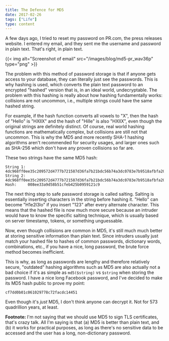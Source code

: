 ```yaml
---
title: The Defence for MD5
date: 2017-02-26
tags: ["Life"]
type: content
---
```


A few days ago, I tried to reset my password on PR.com, the press releases website. I entered my email, and they sent me the username and password in plain text. That's right, in plain text.

<!--more-->

{{< img alt="Screenshot of email" src="/images/blog/md5-pr_wav36p" type="png" >}}

The problem with this method of password storage is that if anyone gets access to your database, they can literally just see the passwords. This is why hashing is used, which converts the plain text password to an encrypted "hashed" version that is, in an ideal world, undecryptable. The problem with this hashing is really about how hashing fundamentally works: collisions are not uncommon, i.e., multiple strings could have the same hashed string.

For example, if the hash function converts all vowels to "X", then the hash of "Hello" is "HXllX" and the hash of "Hille" is also "HXIIX", even though the original strings are definitely distinct. Of course, real world hashing functions are mathematically complex, but collisions are still not that uncommon. This is why the MD5 and more recently SHA-1 hashing algorithms aren't recommended for security usages, and larger ones such as SHA-256 which don't have any proven collisions so far are.

These two strings have the same MD5 hash:

```
String 1: 4dc968ff0ee35c209572d4777b721587d36fa7b21bdc56b74a3dc0783e7b9518afbfa200a8284bf36e8e4b55b35f427593d849676da0d1555d8360fb5f07fea2
String 2: 4dc968ff0ee35c209572d4777b721587d36fa7b21bdc56b74a3dc0783e7b9518afbfa202a8284bf36e8e4b55b35f427593d849676da0d1d55d8360fb5f07fea2
Hash:     008ee33a9d58b51cfeb425b0959121c9
```

The next thing step to safe password storage is called salting. Salting is essentially inserting characters in the string before hashing it. "Hello" can become "H1e2l3lo" if you insert "123" after every alternate character. This means that the hashed file is now much more secure because an intruder would have to know the specific salting technique, which is usually based on server timestamp, tokens, or something unguessable.

Now, even though collisions are common in MD5, it's still much much better at storing sensitive information than plain text. Since intruders usually just match your hashed file to hashes of common passwords, dictionary words, combinations, etc., if you have a nice, long password, the brute force method becomes inefficient.

This is why, as long as passwords are lengthy and therefore relatively secure, "outdated" hashing algorithms such as MD5 are also actually not a bad choice if it's as simple as `md5($string)` vs `$string` when storing the password.  I have a nice long Facebook password, and I've decided to make its MD5 hash public to prove my point:

```
cf7dd0b01c061029778c72facdc14451
```

Even though it's *just* MD5, I don't think anyone can decrypt it. Not for 573 quadrillion years, at least.

**Footnote:** I'm not saying that we should use MD5 to sign TLS certificates, that's crazy talk. All I'm saying is that (a) MD5 is better than plain text, and (b) it works for practical purposes, as long as there's no sensitive data to be accessed and the user has a long, non-dictionary password.